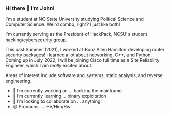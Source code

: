 ### Hi there 👋 I'm John!

I'm a student at NC State University studying Political Science and Computer Science. Weird combo, right? I just like both!

I'm currently serving as the President of HackPack, NCSU's student hacking/cybersecurity group.

This past Summer (2021), I worked at Booz Allen Hamilton developing router security packages! I learned a lot about networking, C++, and Python.
Coming up in July 2022, I will be joining Cisco full time as a Site Reliability Engineer, which I am _really_ excited about.

Areas of interest include software and systems, static analysis, and reverse engineering.

- 🔭 I’m currently working on ... hacking the mainframe
- 🌱 I’m currently learning ... binary exploitation
- 👯 I’m looking to collaborate on ... anything!
- 😄 Pronouns: ... He/Him/His

